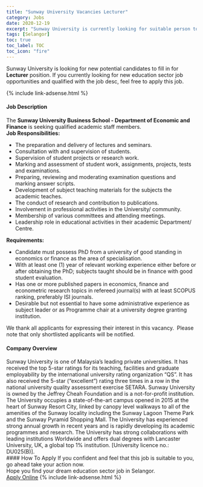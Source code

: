 ```yaml
---
title: "Sunway University Vacancies Lecturer" 
category: Jobs 
date: 2020-12-19 
excerpt: "Sunway University is currently looking for suitable person to fill in the Lecturer which positioned at Selangor" 
tags: [Selangor] 
toc: true 
toc_label: TOC 
toc_icon: "fire" 
--- 
```


<p>Sunway University is looking for new potential candidates to fill in for <b>Lecturer</b> position. If you currently looking for new education sector job opportunities and qualified with the job desc, feel free to apply this job.
</p>{% include link-adsense.html %} 
 <div><div><div><h4>Job Description</h4></div></div><div><div><span><div><div>The <strong>Sunway University Business School - Department of Economic and Finance</strong> is seeking qualified academic staff members.</div><div><strong>Job Responsibilities:</strong></div><ul><li>The preparation and delivery of lectures and seminars.</li><li>Consultation with and supervision of students.</li><li>Supervision of student projects or research work.</li><li>Marking and assessment of student work, assignments, projects, tests and examinations.</li><li>Preparing, reviewing and moderating examination questions and marking answer scripts.</li><li>Development of subject teaching materials for the subjects the academic teaches.</li><li>The conduct of research and contribution to publications.</li><li>Involvement in professional activities in the University/ community.</li><li>Membership of various committees and attending meetings.</li><li>Leadership role in educational activities in their academic Department/ Centre.</li></ul><div><strong>Requirements:</strong></div><ul><li>Candidate must possess PhD from a university of good standing in economics or finance as the area of specialisation.</li><li>With at least one (1) year of relevant working experience either before or after obtaining the PhD; subjects taught should be in finance with good student evaluation.</li><li>Has one or more published papers in economics, finance and econometric research topics in refereed journal(s) with at least SCOPUS ranking, preferably ISI journals.</li><li>Desirable but not essential to have some administrative experience as subject leader or as Programme chair at a university degree granting institution.</li></ul><div>We thank all applicants for expressing their interest in this vacancy.&#160; Please note that only shortlisted applicants will be notified.</div></div></span></div></div></div> 
<div><div><div><h4>Company Overview</h4></div></div><div><div><span><div><div>
<div>
<div>
			Sunway University is one of Malaysia&#8217;s leading private universities. It has received the top 5-star ratings for its teaching, facilities and graduate employability by the international university rating organization &#8220;QS&#8221;. It has also received the 5-star (&#8220;excellent&#8221;) rating three times in a row in the national university quality assessment exercise SETARA. Sunway University is owned by the Jeffrey Cheah Foundation and is a not-for-profit institution. The University occupies a state-of-the-art campus opened in 2015 at the heart of Sunway Resort City, linked by canopy level walkways to all of the amenities of the Sunway locality including the Sunway Lagoon Theme Park and the Sunway Pyramid Shopping Mall. The University has experienced strong annual growth in recent years and is rapidly developing its academic programmes and research. The University has strong collaborations with leading institutions Worldwide and offers dual degrees with Lancaster University, UK, a global top 1% institution. [University licence no.: DU025(B)].</div>
</div>
</div></div></span></div></div></div> 
#### How To Apply 
If you confident and feel that this job is suitable to you, go ahead take your action now. <br/> 
Hope you find your dream education sector job in Selangor. <br/> 
<a href="https://www.jobstreet.com.my/en/job/lecturer-4445779?jobId=jobstreet-my-job-4445779&sectionRank=8&token=0~fbc4ce5b-04eb-47b0-80e5-7b5ee1b267e6&fr=SRP%20View%20In%20New%20Ta" class="btn btn--info" target="_blank" rel="nofollow noopenner">Apply Online</a> 
{% include link-adsense.html %} 